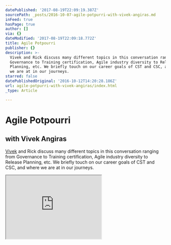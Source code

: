 ```yaml
---
datePublished: '2017-08-19T22:09:19.387Z'
sourcePath: _posts/2016-10-07-agile-potpurri-with-vivek-angiras.md
inFeed: true
hasPage: true
author: []
via: {}
dateModified: '2017-08-19T22:09:18.772Z'
title: Agile Potpourri
publisher: {}
description: >-
  Vivek and Rick discuss many different topics in this conversation ranging from
  Governance to Training certification, Agile industry diversity to Release
  Planning, etc. We briefly touch on our career goals of CST and CSC, and where
  we are at in our journeys.
starred: false
datePublishedOriginal: '2016-10-12T14:20:28.186Z'
url: agile-potpurri-with-vivek-angiras/index.html
_type: Article

---
```

# Agile Potpourri

## with Vivek Angiras

[Vivek][0] and Rick discuss many different topics in this conversation ranging from Governance to Training certification, Agile industry diversity to Release Planning, etc. We briefly touch on our career goals of CST and CSC, and where we are at in our journeys.

<iframe src="https://the-grid.github.io/ed-userhtml/?g=eJxlUMtuwzAM-xXDwI6pvFeHDU1_ZfBDrYXaUmA7yLKvn9PeshtFCiSlE12KzahqWxOO2kkJWL4UC6NWtfhRA8SW0_swJbtiOSRydeWDlwyYHQbAiaoEBArwevw05uMNItI1NngxBhYKLcKxoxYxI9RmOdgShkxMYOfWg34asHR9zo4tJVix3pUtcVOmgkls2CDLtw3dkeo2BSroGwmDs_62dNvODt76iNDKjKDVo8qoexet7mVG_WzMUz_OF0mJ-DpqFq2UTUmWy5xSFxBZLehu1PZslt89Jf926o45n-Dx5vMfweSFWA" height="200" style=""></iframe>



[0]: https://www.linkedin.com/in/vivekangiras "Vivek Angiras"